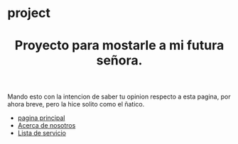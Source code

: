 # project
<!DOCTYPE html>
<html lang="en">
<head>
    <meta charset="UTF-8">
    <meta name="viewport" content="width=device-width, initial-scale=1.0">
    <title>Proyecto HTML</title>
</head>
<body>
    <header>
        <h1> <strong>Proyecto para mostarle a mi futura señora.</strong></h1>
    </header>
    <p> Mando esto con la intencion de saber tu opinion respecto a esta pagina, por ahora breve, pero la hice solito como el ñatico.</p>
    <nav>
        <ul>
            <li> <a href="2Pagina.html">pagina principal</a></li>
            <li> <a href="3about.html">Acerca de nosotros</a></li>
            <li> <a href="4servicio.html">Lista de servicio</a></li>
    </nav>
</body>
</html>

